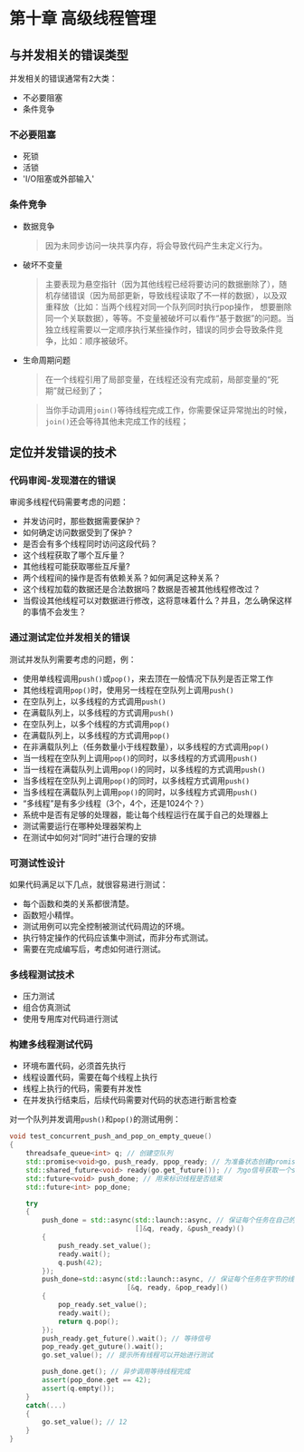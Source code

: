 # 第十章 高级线程管理

## 与并发相关的错误类型

并发相关的错误通常有2大类：

- 不必要阻塞
- 条件竞争

### 不必要阻塞

- 死锁
- 活锁
- 'I/O阻塞或外部输入'

### 条件竞争

- 数据竞争

	> 因为未同步访问一块共享内存，将会导致代码产生未定义行为。

- 破坏不变量

	> 主要表现为悬空指针（因为其他线程已经将要访问的数据删除了），随机存储错误（因为局部更新，导致线程读取了不一样的数据），以及双重释放（比如：当两个线程对同一个队列同时执行pop操作， 想要删除同一个关联数据），等等。不变量被破坏可以看作“基于数据”的问题。当独立线程需要以一定顺序执行某些操作时，错误的同步会导致条件竞争，比如：顺序被破坏。

- 生命周期问题
	> 在一个线程引用了局部变量，在线程还没有完成前，局部变量的“死期”就已经到了；
	
	> 当你手动调用`join()`等待线程完成工作，你需要保证异常抛出的时候，`join()`还会等待其他未完成工作的线程；



## 定位并发错误的技术

### 代码审阅-发现潜在的错误
审阅多线程代码需要考虑的问题：
- 并发访问时，那些数据需要保护？
- 如何确定访问数据受到了保护？
- 是否会有多个线程同时访问这段代码？
- 这个线程获取了哪个互斥量？
- 其他线程可能获取哪些互斥量?
- 两个线程间的操作是否有依赖关系？如何满足这种关系？
- 这个线程加载的数据还是合法数据吗？数据是否被其他线程修改过？
- 当假设其他线程可以对数据进行修改，这将意味着什么？并且，怎么确保这样的事情不会发生？

### 通过测试定位并发相关的错误
测试并发队列需要考虑的问题，例：
- 使用单线程调用`push()`或`pop()`，来去顶在一般情况下队列是否正常工作
- 其他线程调用`pop()`时，使用另一线程在空队列上调用`push()`
- 在空队列上，以多线程的方式调用`push()`
- 在满载队列上，以多线程的方式调用`push()`
- 在空队列上，以多个线程的方式调用`pop()`
- 在满载队列上，以多线程的方式调用`pop()`
- 在非满载队列上（任务数量小于线程数量），以多线程的方式调用`pop()`
- 当一线程在空队列上调用`pop()`的同时，以多线程的方式调用`push()`
- 当一线程在满载队列上调用`pop()`的同时，以多线程的方式调用`push()`
- 当多线程在空队列上调用`pop()`的同时，以多线程方式调用`push()`
- 当多线程在满载队列上调用`pop()`的同时，以多线程方式调用`push()`
- “多线程”是有多少线程（3个，4个，还是1024个？）
- 系统中是否有足够的处理器，能让每个线程运行在属于自己的处理器上
- 测试需要运行在哪种处理器架构上
- 在测试中如何对“同时”进行合理的安排

### 可测试性设计
如果代码满足以下几点，就很容易进行测试：
- 每个函数和类的关系都很清楚。
- 函数短小精悍。
- 测试用例可以完全控制被测试代码周边的环境。
- 执行特定操作的代码应该集中测试，而非分布式测试。
- 需要在完成编写后，考虑如何进行测试。

### 多线程测试技术
- 压力测试
- 组合仿真测试
- 使用专用库对代码进行测试

### 构建多线程测试代码
- 环境布置代码，必须首先执行
- 线程设置代码，需要在每个线程上执行
- 线程上执行的代码，需要有并发性
- 在并发执行结束后，后续代码需要对代码的状态进行断言检查

对一个队列并发调用`push()`和`pop()`的测试用例：

```c++
void test_concurrent_push_and_pop_on_empty_queue()
{
	threadsafe_queue<int> q; // 创建空队列
	std::promise<void>go, push_ready, ppop_ready; // 为准备状态创建promise对象
	std::shared_future<void> ready(go.get_future()); // 为go信号获取一个std::shared_future
	std::future<void> push_done; // 用来标识线程是否结束
	std::future<int> pop_done;

	try
	{
		push_done = std::async(std::launch::async, // 保证每个任务在自己的线程上完成
						       []&q, ready, &push_ready)()
		{
            push_ready.set_value();
			ready.wait();
			q.push(42);
		});
        push_done=std::async(std::launch::async, // 保证每个任务在字节的线程上完成
                             [&q, ready, &pop_ready]()
        {
            pop_ready.set_value();
            ready.wait();
            return q.pop(); 
        });
        push_ready.get_future().wait(); // 等待信号
        pop_ready.get_guture().wait();
        go.set_value(); // 提示所有线程可以开始进行测试

        push_done.get(); // 异步调用等待线程完成
        assert(pop_done.get == 42); 
        assert(q.empty());
	}
    catch(...)
    {
        go.set_value(); // 12
    }
}
```
